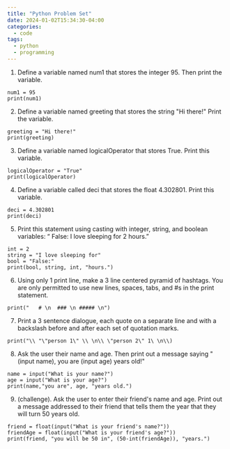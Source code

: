 ```yaml
---
title: "Python Problem Set"
date: 2024-01-02T15:34:30-04:00
categories:
  - code
tags:
  - python
  - programming
---
```


1. Define a variable named num1 that stores the integer 95. Then print the variable.
```
num1 = 95
print(num1)
```

2. Define a variable named greeting that stores the string "Hi there!" Print the variable.
```
greeting = "Hi there!"
print(greeting)
```

3. Define a variable named logicalOperator that stores True. Print this variable.
```
logicalOperator = "True"
print(logicalOperator)
```

4. Define a variable called deci that stores the float 4.302801. Print this variable.
```
deci = 4.302801
print(deci)
```

5. Print this statement using casting with integer, string, and boolean variables: “ False: I love sleeping for 2 hours.”
```
int = 2
string = "I love sleeping for"
bool = "False:"
print(bool, string, int, "hours.")
```

6. Using only 1 print line, make a 3 line centered pyramid of hashtags. You are only permitted to use new lines, spaces, tabs, and #s in the print statement.
```
print("   # \n  ### \n ##### \n")
```
7. Print a 3 sentence dialogue, each quote on a separate line and with a backslash before and after each set of quotation marks.
```
print("\\ "\"person 1\" \\ \n\\ \"person 2\" 1\ \n\\)
```

8. Ask the user their name and age. Then print out a message saying "(input name), you are (input age) years old!"
```
name = input("What is your name?")
age = input("What is your age?")
print(name,"you are", age, "years old.")
```

9. (challenge). Ask the user to enter their friend's name and age. Print out a message addressed to their friend that tells them the year that they will turn 50 years old.
```
friend = float(input("What is your friend's name?"))
friendAge = float(input("What is your friend's age?"))
print(friend, "you will be 50 in", (50-int(friendAge)), "years.")
```